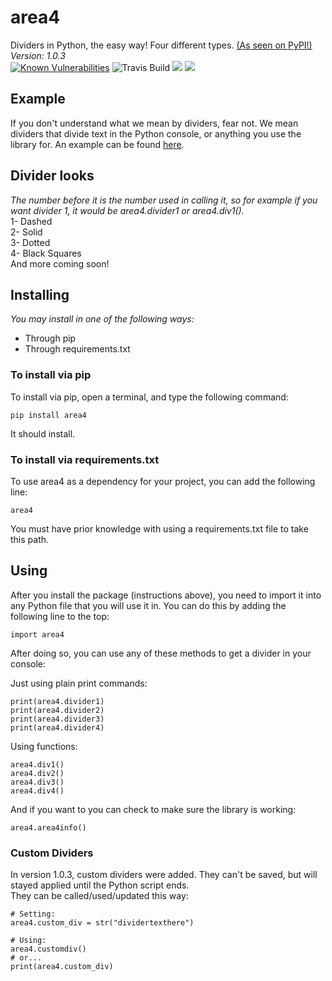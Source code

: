 # area4
Dividers in Python, the easy way!  Four different types.  [(As seen on PyPI!)](https://pypi.org/project/area4)  
*Version: 1.0.3*  
[![Known Vulnerabilities](https://snyk.io/test/github/RDIL/area4/badge.svg?targetFile=requirements.txt)](https://snyk.io/test/github/RDIL/area4?targetFile=requirements.txt) ![Travis Build](https://travis-ci.com/RDIL/area4.svg?branch=master) ![](https://img.shields.io/badge/license-MIT-orange.svg) [![](https://img.shields.io/badge/pypi-1.0.2-purple.svg)](https://pypi.org/project/area4)  

## Example  
If you don't understand what we mean by dividers, fear not.  We mean dividers that divide text in the Python console, or anything you use the library for.  An example can be found [here](https://repl.it/@jumbocakeyumyum/area4tests).  

## Divider looks  
*The number before it is the number used in calling it, so for example if you want divider 1, it would be area4.divider1 or area4.div1().*  
1- Dashed  
2- Solid  
3- Dotted  
4- Black Squares  
And more coming soon!  

## Installing  
*You may install in one of the following ways:*  
* Through pip  
* Through requirements.txt  

### To install via pip  
To install via pip, open a terminal, and type the following command:  
```  
pip install area4  
```  
It should install.  

### To install via requirements.txt  
To use area4 as a dependency for your project, you can add the following line:  
```  
area4  
```  
You must have prior knowledge with using a requirements.txt file to take this path.  

## Using  
After you install the package (instructions above), you need to import it into any Python file that you will use it in.  You can do this by adding the following line to the top:  
```  
import area4  
```  
After doing so, you can use any of these methods to get a divider in your console:  

Just using plain print commands:  
```  
print(area4.divider1)  
print(area4.divider2)  
print(area4.divider3)  
print(area4.divider4)  
```  
Using functions:  
```  
area4.div1()
area4.div2()
area4.div3()
area4.div4()
```  
And if you want to you can check to make sure the library is working:  
```  
area4.area4info()
```  

### Custom Dividers  
In version 1.0.3, custom dividers were added.  They can't be saved, but will stayed applied until the Python script ends.  
They can be called/used/updated this way:  
```   
# Setting:  
area4.custom_div = str("dividertexthere")   

# Using:  
area4.customdiv()  
# or...  
print(area4.custom_div)  
```   

